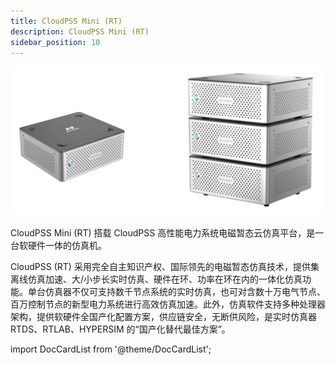 ```yaml
---
title: CloudPSS Mini (RT)
description: CloudPSS Mini (RT)
sidebar_position: 10
---
```


![CloudPSS Mini =x350](./mini.png "CloudPSS Mini")  

CloudPSS Mini (RT) 搭载 CloudPSS 高性能电力系统电磁暂态云仿真平台，是一台软硬件一体的仿真机。  

CloudPSS (RT) 采用完全自主知识产权、国际领先的电磁暂态仿真技术，提供集离线仿真加速、大/小步长实时仿真、硬件在环、功率在环在内的一体化仿真功能。单台仿真器不仅可支持数千节点系统的实时仿真，也可对含数十万电气节点、百万控制节点的新型电力系统进行高效仿真加速。此外，仿真软件支持多种处理器架构，提供软硬件全国产化配置方案，供应链安全，无断供风险，是实时仿真器 RTDS、RTLAB、HYPERSIM 的“国产化替代最佳方案”。

import DocCardList from '@theme/DocCardList';

<DocCardList />
